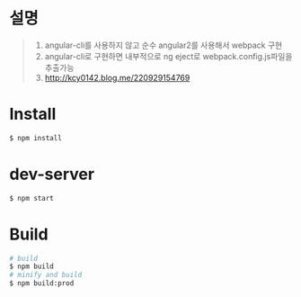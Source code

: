 # 설명
>1. angular-cli를 사용하지 않고 순수 angular2를 사용해서 webpack 구현
>2. angular-cli로 구현하면 내부적으로 ng eject로 webpack.config.js파일을 추출가능
>3. http://kcy0142.blog.me/220929154769    

# Install
``` bash
$ npm install
```

# dev-server
``` bash
$ npm start
```

# Build
``` bash
# build
$ npm build
# minify and build
$ npm build:prod
```
